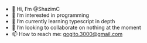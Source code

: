 - 👋 Hi, I’m @ShazimC
- 👀 I’m interested in programming
- 🌱 I’m currently learning typescript in depth
- 💞️ I’m looking to collaborate on nothing at the moment
- 📫 How to reach me: gogito.3000@gmail.com

<!---
ShazimC/ShazimC is a ✨ special ✨ repository because its `README.md` (this file) appears on your GitHub profile.
You can click the Preview link to take a look at your changes.
--->

